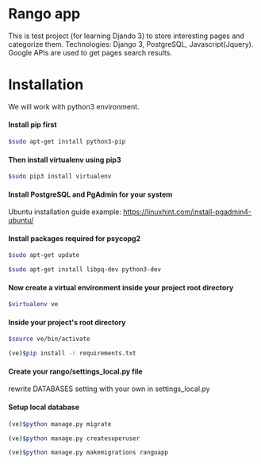 # Rango app
This is test project (for learning Djando 3) to store interesting pages and categorize them. 
Technologies: Django 3, PostgreSQL, Javascript(Jquery). 
Google APIs are used to get pages search results.


# Installation

We will work with python3 environment.
#### Install pip first
``` bash
$sudo apt-get install python3-pip
```

#### Then install virtualenv using pip3
``` bash
$sudo pip3 install virtualenv
```

#### Install PostgreSQL and PgAdmin for your system
Ubuntu installation guide example: https://linuxhint.com/install-pgadmin4-ubuntu/

#### Install packages required for psycopg2
``` bash
$sudo apt-get update

$sudo apt-get install libpq-dev python3-dev
```

#### Now create a virtual environment inside your project root directory
``` bash
$virtualenv ve
```
#### Inside your project's root directory
``` bash
$source ve/bin/activate

(ve)$pip install -r requirements.txt
```
#### Create your rango/settings_local.py file
rewrite DATABASES setting with your own in settings_local.py

#### Setup local database
``` bash
(ve)$python manage.py migrate

(ve)$python manage.py createsuperuser

(ve)$python manage.py makemigrations rangoapp
```
